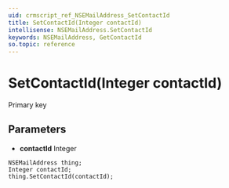 ```yaml
---
uid: crmscript_ref_NSEMailAddress_SetContactId
title: SetContactId(Integer contactId)
intellisense: NSEMailAddress.SetContactId
keywords: NSEMailAddress, GetContactId
so.topic: reference
---
```


# SetContactId(Integer contactId)

Primary key

## Parameters

* **contactId** Integer

```crmscript
NSEMailAddress thing;
Integer contactId;
thing.SetContactId(contactId);
```

